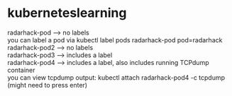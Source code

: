 # kuberneteslearning

radarhack-pod --> no labels<br>
     you can label a pod via kubectl label pods radarhack-pod pod=radarhack
radarhack-pod2 --> no labels<br>
radarhack-pod3 --> includes a label<br>
radarhack-pod4 --> includes a label, also includes running TCPdump container<br>
     you can view tcpdump output:   kubectl attach radarhack-pod4 -c tcpdump  (might need to press enter)<br>
     
